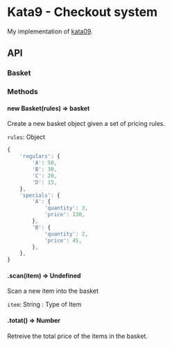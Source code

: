 # Kata9 - Checkout system
My implementation of [kata09](http://codekata.com/kata/kata09-back-to-the-checkout/).

## API

### Basket

### Methods

#### new Basket(rules) => basket
Create a new basket object given a set of pricing rules.

`rules`: Object
```js
{
    'regulars': {
        'A': 50,
        'B': 30,
        'C': 20,
        'D': 15,
    },
    'specials': {
        'A': {
            'quantity': 3,
            'price': 130,
        },
        'B': {
            'quantity': 2,
            'price': 45,
        },
    },
}
```

#### .scan(item) => Undefined
Scan a new item into the basket

`item`: String : Type of Item

#### .totat() => Number
Retreive the total price of the items in the basket.

